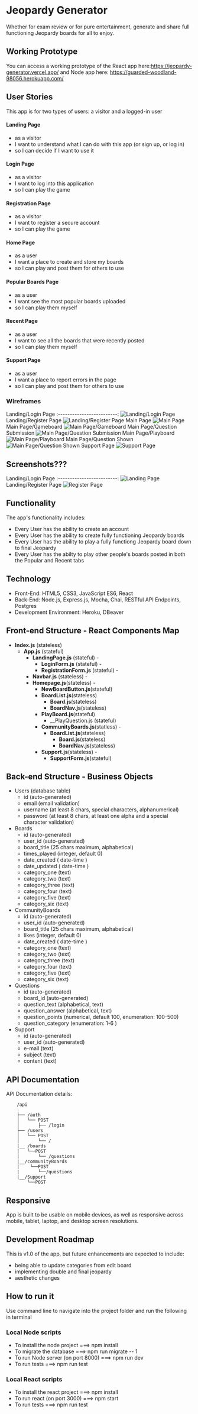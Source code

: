 # Jeopardy Generator
Whether for exam review or for pure entertainment, generate and share full functioning Jeopardy boards for all to enjoy.

## Working Prototype
You can access a working prototype of the React app here:https://jeopardy-generator.vercel.app/ and Node app here: https://guarded-woodland-98056.herokuapp.com/

## User Stories
This app is for two types of users: a visitor and a logged-in user

#### Landing Page
* as a visitor
* I want to understand what I can do with this app (or sign up, or log in)
* so I can decide if I want to use it

#### Login Page
* as a visitor
* I want to log into this application 
* so I can play the game

#### Registration Page
* as a visitor
* I want to register a secure account
* so I can play the game

#### Home Page
* as a user
* I want a place to create and store my boards
* so I can play and post them for others to use

#### Popular Boards Page
* as a user
* I want see the most popular boards uploaded
* so I can play them myself

#### Recent Page
* as a user
* I want to see all the boards that were recently posted
* so I can play them myself

#### Support Page
* as a user
* I want a place to report errors in the page
* so I can play and post them for others to use



### Wireframes
Landing/Login Page
:-------------------------:
![Landing/Login Page](/github-images/wireframes/login-page.png)
Landing/Register Page
![Landing/Register Page](/github-images/wireframes/registration-page.png)
Main Page
![Main Page](/github-images/wireframes/main-page.png)
Main Page/Gameboard
![Main Page/Gameboard](/github-images/wireframes/gameboard-layout.png)
Main Page/Question Submission
![Main Page/Question Submission](/github-images/wireframes/question-submission-page.png)
Main Page/Playboard
![Main Page/Playboard](/github-images/wireframes/gameboard-page.png)
Main Page/Question Shown
![Main Page/Question Shown](/github-images/wireframes/question-shown.png)
Support Page
![Support Page](/github-images/wireframes/support-page.png)

## Screenshots???
Landing/Login Page
:-------------------------:
![Landing Page](/github-images/screenshots/login-page-screenshot.png)
Landing/Register Page
![Register Page](/github-images/screenshots/login-page-screenshot.png)

## Functionality
The app's functionality includes:
* Every User has the ability to create an account
* Every User has the ability to create fully functioning Jeopardy boards
* Every User has the ability to play a fully functiong Jeopardy board down to final Jeopardy
* Every User has the abilty to play other people's boards posted in both the Popular and Recent tabs


## Technology
* Front-End: HTML5, CSS3, JavaScript ES6, React
* Back-End: Node.js, Express.js, Mocha, Chai, RESTful API Endpoints, Postgres
* Development Environment: Heroku, DBeaver


## Front-end Structure - React Components Map
* __Index.js__ (stateless)
    * __App.js__ (stateful)
        * __LandingPage.js__ (stateful) - 
            * __LoginForm.js__ (stateful) -
            * __RegistrationForm.js__ (stateful) -
        * __Navbar.js__ (stateless) -
        * __Homepage.js__(stateless) -
            * __NewBoardButton.js__(stateful)
            * __BoardList.js__(stateless)
                * __Board.js__(stateless)
                * __BoardNav.js__(stateless)
            * __PlayBoard.js__(stateful) 
                * __PlayQuestion.js (stateful)
            * __CommunityBoards.js__(statless) -
                * __BoardList.js__(stateless)
                    * __Board.js__(stateless)
                    * __BoardNav.js__(stateless)
            * __Support.js__(stateless) -
                * __SupportForm.js__(stateful)


## Back-end Structure - Business Objects
* Users (database table)
    * id (auto-generated)
    * email (email validation)
    * username (at least 8 chars, special characters, alphanumerical)
    * password (at least 8 chars, at least one alpha and a special character validation)
* Boards
    * id (auto-generated)
    * user_id (auto-generated)
    * board_title (25 chars maximum, alphabetical)
    * times_played (integer, default 0)
    * date_created ( date-time )
    * date_updated ( date-time )
    * category_one (text)
    * category_two (text)
    * category_three (text)
    * category_four (text)
    * category_five (text)
    * category_six (text)
* CommunityBoards
    * id (auto-generated)
    * user_id (auto-generated)
    * board_title (25 chars maximum, alphabetical)
    * likes (integer, default 0)
    * date_created ( date-time )
    * category_one (text)
    * category_two (text)
    * category_three (text)
    * category_four (text)
    * category_five (text)
    * category_six (text)
* Questions
    * id (auto-generated)
    * board_id (auto-generated)
    * question_text (alphabetical, text)
    * question_answer (alphabetical, text)
    * question_points (numerical, default 100, enumeration: 100-500)
    * question_category (enumeration: 1-6 )
* Support
    * id (auto-generated)
    * user_id (auto-generated)
    * e-mail (text)
    * subject (text)
    * content (text)

## API Documentation
API Documentation details:
```text
    /api
    .
    ├── /auth
    │   └── POST
    │       ├── /login
    ├── /users
    │   └── POST
    │       └── /
    |__ /boards
    |   └──POST
    |       └── /questions
    |__/communityBoards
    |    └──POST
    |       └──/questions
    |__/Support
        └──POST
```        
## Responsive
App is built to be usable on mobile devices, as well as responsive across mobile, tablet, laptop, and desktop screen resolutions.

## Development Roadmap
This is v1.0 of the app, but future enhancements are expected to include:
* being able to update categories from edit board
* implementing double and final jeopardy
* aesthetic changes

## How to run it
Use command line to navigate into the project folder and run the following in terminal

### Local Node scripts
* To install the node project ===> npm install
* To migrate the database ===> npm run migrate -- 1
* To run Node server (on port 8000) ===> npm run dev
* To run tests ===> npm run test

### Local React scripts
* To install the react project ===> npm install
* To run react (on port 3000) ===> npm start
* To run tests ===> npm run test
